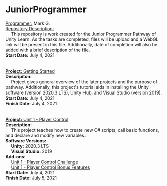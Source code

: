 # JuniorProgrammer

<ins>Programmer:</ins> Mark G. <br />
<ins>Repository Description:</ins> <br />
&emsp; This repository is work created for the Junior Programmer Pathway of Unity Learn. As the tasks are completed, files will be upload and a WebGL link will be present in this file. Additionally, date of completion will also be added with a brief description of the file. <br />
<b>Start Date:</b> July 4, 2021 <br />
<br />
<br />
<ins><b>Project:</b> Getting Started </ins> <br />
<b>Descripiton:</b> <br />
&emsp; Project gives general overview of the later projects and the purpose of pathway. Additionally, this project's tutorial aids in installing the Unity software (version 2020.3 LTS), Unity Hub, and Visual Studio (version 2019). <br />
<b>Start Date:</b> July 4, 2021 <br />
<b>Finish Date:</b> July 4, 2021 <br />
<br />
<br />
<ins><b>Project:</b> Unit 1 - Player Control </ins> <br />
<b>Description:</b> <br />
&emsp; This project teaches how to create new C# scripts, call basic functions, and declare and modify new variables. <br />
<b>Software Versions:</b> <br />
&emsp; <b>Unity:</b> 2020.3 LTS <br />
&emsp; <b>Visual Studio:</b> 2019 <br />
<b>Add-ons:</b> <br />
&emsp; <ins> Unit 1 - Player Control Challenge </ins> <br />
&emsp; <ins> Unit 1 - Player Control Bonus Features </ins> <br />
<b>Start Date:</b> July 4, 2021 <br />
<b>Finish Date:</b> July 5, 2021 <br />
